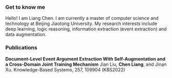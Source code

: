 ### Get to know me
Hello! I am Liang Chen. I am currently a master of computer science and technology at Beijing Jiaotong University. My research interests include deep learning, logic reasoning, information extraction (event extraction) and data augmentation.

### Publications

**Document-Level Event Argument Extraction With Self-Augmentation and a Cross-Domain Joint Training Mechanism**
  Jian Liu, **Chen Liang**, and Jinan Xu. Knowledge-Based Systems, 257, 109904 (KBS2022)
